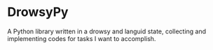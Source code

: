 # DrowsyPy

A Python library written in a drowsy and languid state, collecting and implementing codes for tasks I want to accomplish.
